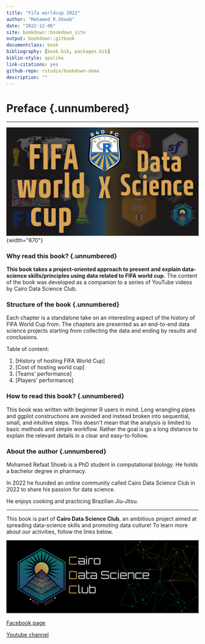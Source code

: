 ```yaml
---
title: "Fifa worldcup 2022"
author: "Mohamed R.Shoeb"
date: "2022-12-06"
site: bookdown::bookdown_site
output: bookdown::gitbook
documentclass: book
bibliography: [book.bib, packages.bib]
biblio-style: apalike
link-citations: yes
github-repo: rstudio/bookdown-demo
description: ""
---
```


# Preface {.unnumbered}

------------------------------------------------------------------------

![](images/ep3%20cover.png){width="670"}

### Why read this book? {.unnumbered}

**This book takes a project-oriented approach to present and explain data-science skills/principles using data related to FIFA world cup.** The content of the book was developed as a companion to a series of YouTube videos by Cairo Data Science Club.

### Structure of the book {.unnumbered}

Each chapter is a standalone take on an interesting aspect of the history of FIFA World Cup from. The chapters are presented as an end-to-end data science projects starting from collecting the data and ending by results and conclusions.

Table of content:

1.  [History of hosting FIFA World Cup]
2.  [Cost of hosting world cup]
3.  [Teams' performance]
4.  [Players' performance]

### How to read this book? {.unnumbered}

This book was written with beginner R users in mind. Long wrangling pipes and ggplot constructions are avoided and instead broken into sequential, small, and intuitive steps. This doesn't mean that the analysis is limited to basic methods and simple workflow. Rather the goal is go a long distance to explain the relevant details in a clear and easy-to-follow.

### About the author {.unnumbered}

Mohamed Refaat Shoeb is a PhD student in computational biology. He holds a bachelor degree in pharmacy.

In 2022 he founded an online community called Cairo Data Science Club in 2022 to share his passion for data science.

He enjoys cooking and practicing Brazilian Jiu-Jitsu.

------------------------------------------------------------------------

This book is part of **Cairo Data Science Club**, an ambitious project aimed at spreading data-science skills and promoting data culture! To learn more about our activities, follow the links below.

![](design-f6b879de-c009-4457-9c57-7f2087765e99.png)

[Facebook page](https://www.facebook.com/profile.php?id=100087328541146)

[Youtube channel](https://www.youtube.com/@cairodatascienceclub2350/videos)
